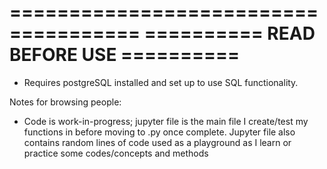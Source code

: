 =====================================
========== READ BEFORE USE ==========
=====================================
- Requires postgreSQL installed and set up to use SQL functionality.

Notes for browsing people:
- Code is work-in-progress; jupyter file is the main file I create/test my functions in before moving to .py once complete. Jupyter file also contains random lines of code used as a playground as I learn or practice some codes/concepts and methods